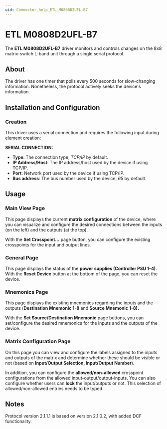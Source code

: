 ```yaml
---
uid: Connector_help_ETL_M0808D2UFL-B7
---
```


# ETL M0808D2UFL-B7

The **ETL M0808D2UFL-B7** driver monitors and controls changes on the 8x8 matrix-switch L-band unit through a single serial protocol.

## About

The driver has one timer that polls every 500 seconds for slow-changing information. Nonetheless, the protocol actively seeks the device's information.

## Installation and Configuration

### Creation

This driver uses a serial connection and requires the following input during element creation:

**SERIAL CONNECTION:**

- **Type**: The connection type, *TCP/IP* by default.
- **IP Address/Host**: The IP address/host used by the device if using TCP/IP.
- **Port**: Network port used by the device if using TCP/IP.
- **Bus address**: The bus number used by the device, *65* by default.

## Usage

### Main View Page

This page displays the current **matrix configuration** of the device, where you can visualize and configure the desired connections between the inputs (on the left) and the outputs (at the top).

With the **Set Crosspoint...** page button, you can configure the existing crosspoints for the input and output lines.

### General Page

This page displays the status of the **power supplies (Controller PSU 1-4)**. With the **Reset Device** button at the bottom of the page, you can reset the device.

### Mnemonics Page

This page displays the existing mnemonics regarding the inputs and the outputs (**Destination Mnemonic 1-8** and **Source Mnemonic 1-8).**

With the **Set Source/Destination Mnemonic** page buttons, you can set/configure the desired mnemonics for the inputs and the outputs of the device.

### Matrix Configuration Page

On this page you can view and configure the labels assigned to the inputs and outputs of the matrix and determine whether these should be visible or not (based on **Input/Output Selection, Input/Output Number**).

In addition, you can configure the **allowed/non-allowed** crosspoint configurations from the allowed input-output/output-inputs. You can also configure whether users can **lock** the input/outputs or not. This selection of allowed/non-allowed entries needs to be typed.

## Notes

Protocol version 2.1.1.1 is based on version 2.1.0.2, with added DCF functionality.
